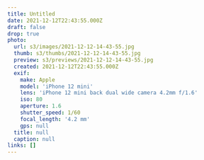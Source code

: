 ```yaml
---
title: Untitled
date: 2021-12-12T22:43:55.000Z
draft: false
drop: true
photo:
  url: s3/images/2021-12-12-14-43-55.jpg
  thumb: s3/thumbs/2021-12-12-14-43-55.jpg
  preview: s3/previews/2021-12-12-14-43-55.jpg
  created: 2021-12-12T22:43:55.000Z
  exif:
    make: Apple
    model: 'iPhone 12 mini'
    lens: 'iPhone 12 mini back dual wide camera 4.2mm f/1.6'
    iso: 80
    aperture: 1.6
    shutter_speed: 1/60
    focal_length: '4.2 mm'
    gps: null
  title: null
  caption: null
links: []
---
```


